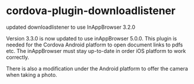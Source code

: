 # cordova-plugin-downloadlistener
updated downloadlistener to use InAppBrowser 3.2.0

Version 3.3.0 is now updated to use inAppBrowser 5.0.0. This plugin is needed for the Cordova Android platform to open document links to pdfs etc. The inAppBrowser must stay up-to-date in order iOS platform to work correctly.

There is also a modification under the Android platform to offer the camera when taking a photo.
